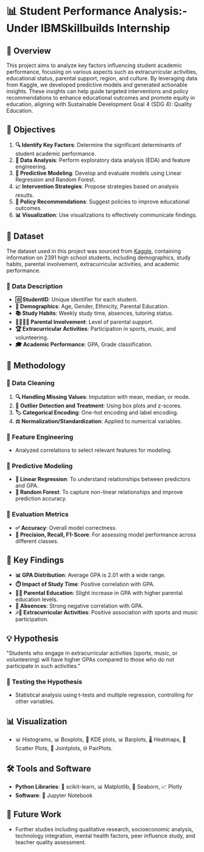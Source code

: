 # 📊 Student Performance Analysis:- Under IBMSkillbuilds Internship

## 📝 Overview

This project aims to analyze key factors influencing student academic performance, focusing on various aspects such as extracurricular activities, educational status, parental support, region, and culture. By leveraging data from Kaggle, we developed predictive models and generated actionable insights. These insights can help guide targeted interventions and policy recommendations to enhance educational outcomes and promote equity in education, aligning with Sustainable Development Goal 4 (SDG 4): Quality Education.

## 🎯 Objectives

1. **🔍 Identify Key Factors**: Determine the significant determinants of student academic performance.
2. **🔢 Data Analysis**: Perform exploratory data analysis (EDA) and feature engineering.
3. **🔮 Predictive Modeling**: Develop and evaluate models using Linear Regression and Random Forest.
4. **📈 Intervention Strategies**: Propose strategies based on analysis results.
5. **📜 Policy Recommendations**: Suggest policies to improve educational outcomes.
6. **📊 Visualization**: Use visualizations to effectively communicate findings.

## 📂 Dataset

The dataset used in this project was sourced from [Kaggle](https://www.kaggle.com/), containing information on 2391 high school students, including demographics, study habits, parental involvement, extracurricular activities, and academic performance.

### 📑 Data Description

- **🆔 StudentID**: Unique identifier for each student.
- **👥 Demographics**: Age, Gender, Ethnicity, Parental Education.
- **📚 Study Habits**: Weekly study time, absences, tutoring status.
- **👨‍👩‍👧‍👦 Parental Involvement**: Level of parental support.
- **🏆 Extracurricular Activities**: Participation in sports, music, and volunteering.
- **🎓 Academic Performance**: GPA, Grade classification.

## 🔧 Methodology

### 🧹 Data Cleaning

1. **🔍 Handling Missing Values**: Imputation with mean, median, or mode.
2. **📏 Outlier Detection and Treatment**: Using box plots and z-scores.
3. **🏷️ Categorical Encoding**: One-hot encoding and label encoding.
4. **⚖️ Normalization/Standardization**: Applied to numerical variables.

### 🔨 Feature Engineering

- Analyzed correlations to select relevant features for modeling.

### 🤖 Predictive Modeling

- **🔗 Linear Regression**: To understand relationships between predictors and GPA.
- **🌳 Random Forest**: To capture non-linear relationships and improve prediction accuracy.

### 📏 Evaluation Metrics

- **✅ Accuracy**: Overall model correctness.
- **🎯 Precision, Recall, F1-Score**: For assessing model performance across different classes.

## 🔑 Key Findings

- **📊 GPA Distribution**: Average GPA is 2.01 with a wide range.
- **⏱️ Impact of Study Time**: Positive correlation with GPA.
- **👨‍🏫 Parental Education**: Slight increase in GPA with higher parental education levels.
- **🚫 Absences**: Strong negative correlation with GPA.
- **🎶🏅 Extracurricular Activities**: Positive association with sports and music participation.

## 💡 Hypothesis

"Students who engage in extracurricular activities (sports, music, or volunteering) will have higher GPAs compared to those who do not participate in such activities."

### 🧪 Testing the Hypothesis

- Statistical analysis using t-tests and multiple regression, controlling for other variables.

## 📊 Visualization

- 📊 Histograms, 📊 Boxplots, 🔄 KDE plots, 📊 Barplots, 🌡️ Heatmaps, 🔬 Scatter Plots, 🔗 Jointplots, 🌐 PairPlots.

## 🛠️ Tools and Software

- **Python Libraries**: 🐍 scikit-learn, 📊 Matplotlib, 🌈 Seaborn, 📈 Plotly
- **Software**: 📝 Jupyter Notebook

## 🚀 Future Work

- Further studies including qualitative research, socioeconomic analysis, technology integration, mental health factors, peer influence study, and teacher quality assessment.

